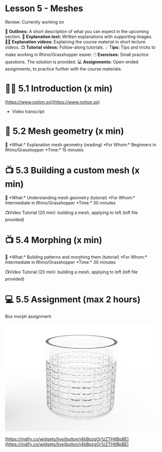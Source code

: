 # Lesson 5 - Meshes

Review: Currently working on

📌 ********************Outlines:******************** A short description of what you can expect in the upcoming section.
📑 **Explanation text:** Written explanations with supporting images.
👩‍🏫 ************************************Explanation videos:************************************ Explaining the course material in short lecture videos.
📺 **Tutorial videos:** Follow-along tutorials.
💡 T********************ips:******************** Tips and tricks to make working in Rhino/Grasshopper easier.
🖱️ **Exercises:** Small practice questions. The solution is provided.
💻 **Assignments:** Open-ended assignments, to practice further with the course materials.

# 👩‍🏫 5.1 Introduction (x min)

[https://www.notion.so](https://www.notion.so)

- Video transcript
    
    

# 📑 5.2 Mesh geometry (x min)

<aside>
📌 *What:*         Explanation mesh geometry (reading)
*For Whom:* Beginners in Rhino/Grasshopper
*Time:*          15 minutes

</aside>

# 📺 5.3 Building a custom mesh (x min)

<aside>
📌 *What:*         Understanding mesh geometry (tutorial)
*For Whom:* Intermediate in Rhino/Grasshopper
*Time:*          30 minutes

</aside>

📺Video Tutorial (20 min): building a mesh, applying to loft (loft file provided)

# 📺 5.4 Morphing (x min)

<aside>
📌 *What:*         Building patterns and morphing them (tutorial)
*For Whom:* Intermediate in Rhino/Grasshopper
*Time:*          30 minutes

</aside>

📺Video Tutorial (20 min): building a mesh, applying to loft (loft file provided)

# 💻 5.5 Assignment (max 2 hours)

Box morph assignment 

![Untitled](Untitled.png)

[https://indify.co/widgets/live/button/j4bBpzgOr1zZTHtIBpBE](https://indify.co/widgets/live/button/j4bBpzgOr1zZTHtIBpBE)
